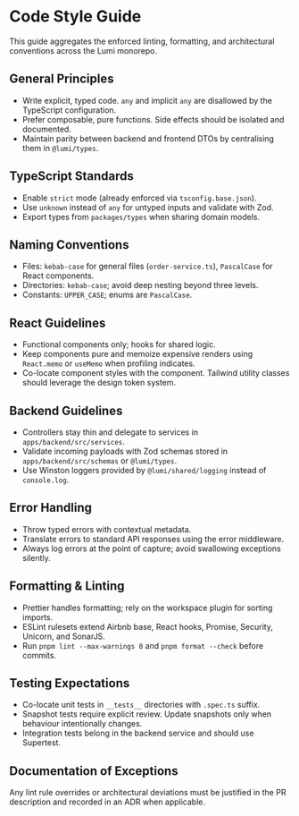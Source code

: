 # Code Style Guide

This guide aggregates the enforced linting, formatting, and architectural conventions across the Lumi monorepo.

## General Principles

- Write explicit, typed code. `any` and implicit `any` are disallowed by the TypeScript configuration.
- Prefer composable, pure functions. Side effects should be isolated and documented.
- Maintain parity between backend and frontend DTOs by centralising them in `@lumi/types`.

## TypeScript Standards

- Enable `strict` mode (already enforced via `tsconfig.base.json`).
- Use `unknown` instead of `any` for untyped inputs and validate with Zod.
- Export types from `packages/types` when sharing domain models.

## Naming Conventions

- Files: `kebab-case` for general files (`order-service.ts`), `PascalCase` for React components.
- Directories: `kebab-case`; avoid deep nesting beyond three levels.
- Constants: `UPPER_CASE`; enums are `PascalCase`.

## React Guidelines

- Functional components only; hooks for shared logic.
- Keep components pure and memoize expensive renders using `React.memo` or `useMemo` when profiling indicates.
- Co-locate component styles with the component. Tailwind utility classes should leverage the design token system.

## Backend Guidelines

- Controllers stay thin and delegate to services in `apps/backend/src/services`.
- Validate incoming payloads with Zod schemas stored in `apps/backend/src/schemas` or `@lumi/types`.
- Use Winston loggers provided by `@lumi/shared/logging` instead of `console.log`.

## Error Handling

- Throw typed errors with contextual metadata.
- Translate errors to standard API responses using the error middleware.
- Always log errors at the point of capture; avoid swallowing exceptions silently.

## Formatting & Linting

- Prettier handles formatting; rely on the workspace plugin for sorting imports.
- ESLint rulesets extend Airbnb base, React hooks, Promise, Security, Unicorn, and SonarJS.
- Run `pnpm lint --max-warnings 0` and `pnpm format --check` before commits.

## Testing Expectations

- Co-locate unit tests in `__tests__` directories with `.spec.ts` suffix.
- Snapshot tests require explicit review. Update snapshots only when behaviour intentionally changes.
- Integration tests belong in the backend service and should use Supertest.

## Documentation of Exceptions

Any lint rule overrides or architectural deviations must be justified in the PR description and recorded in an ADR when applicable.
